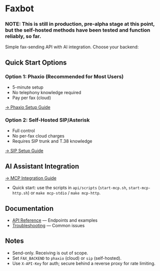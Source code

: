 # Faxbot

### NOTE: This is still in production, pre-alpha stage at this point, but the self-hosted methods have been tested and function reliably, so far. 

Simple fax-sending API with AI integration. Choose your backend:

## Quick Start Options

### Option 1: Phaxio (Recommended for Most Users)
- 5-minute setup
- No telephony knowledge required
- Pay per fax (cloud)

[→ Phaxio Setup Guide](docs/PHAXIO_SETUP.md)

### Option 2: Self-Hosted SIP/Asterisk
- Full control
- No per-fax cloud charges
- Requires SIP trunk and T.38 knowledge

[→ SIP Setup Guide](docs/SIP_SETUP.md)

## AI Assistant Integration
[→ MCP Integration Guide](docs/MCP_INTEGRATION.md)

- Quick start: use the scripts in `api/scripts` (`start-mcp.sh`, `start-mcp-http.sh`) or `make mcp-stdio` / `make mcp-http`.

## Documentation
- [API Reference](docs/API_REFERENCE.md) — Endpoints and examples
- [Troubleshooting](docs/TROUBLESHOOTING.md) — Common issues

## Notes
- Send-only. Receiving is out of scope.
- Set `FAX_BACKEND` to `phaxio` (cloud) or `sip` (self-hosted).
- Use `X-API-Key` for auth; secure behind a reverse proxy for rate limiting.
